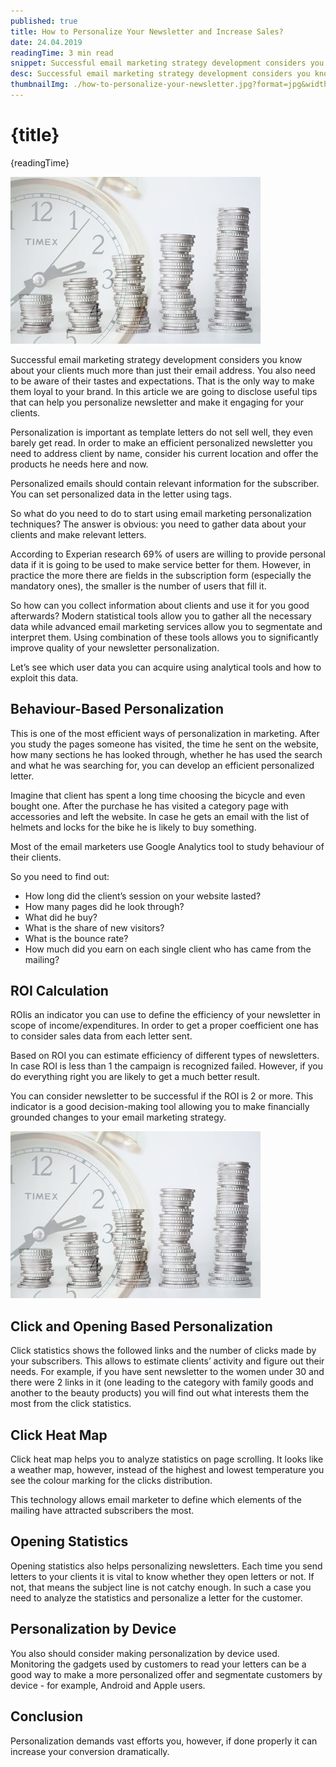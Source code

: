 ```yaml
---
published: true
title: How to Personalize Your Newsletter and Increase Sales?
date: 24.04.2019
readingTime: 3 min read
snippet: Successful email marketing strategy development considers you know about your clients much more than just their email address. You also need to be aware of their tastes and expectations. That is the only way to make them loyal to your brand. In this article we are going to disclose useful tips that can help you personalize newsletter and make it engaging for your clients.
desc: Successful email marketing strategy development considers you know about your clients much more than just their email address. You also need to be aware of their tastes and expectations. That is the only way to make them loyal to your brand. In this article we are going to disclose useful tips that can help you personalize newsletter and make it engaging for your clients.
thumbnailImg: ./how-to-personalize-your-newsletter.jpg?format=jpg&width=1200&height=630
---
```


# {title}

{readingTime}

![How to Personalize Your Newsletter and Increase Sales?](./how-to-personalize-your-newsletter.jpg?format=webp;jpg;avif&srcset)

Successful email marketing strategy development considers you know about your clients much more than just their email address. You also need to be aware of their tastes and expectations. That is the only way to make them loyal to your brand. In this article we are going to disclose useful tips that can help you personalize newsletter and make it engaging for your clients.

Personalization is important as template letters do not sell well, they even barely get read. In order to make an efficient personalized newsletter you need to address client by name, consider his current location and offer the products he needs here and now.

Personalized emails should contain relevant information for the subscriber. You can set personalized data in the letter using tags.

So what do you need to do to start using email marketing personalization techniques? The answer is obvious: you need to gather data about your clients and make relevant letters.

According to Experian research 69% of users are willing to provide personal data if it is going to be used to make service better for them. However, in practice the more there are fields in the subscription form (especially the mandatory ones), the smaller is the number of users that fill it.

So how can you collect information about clients and use it for you good afterwards? Modern statistical tools allow you to gather all the necessary data while advanced email marketing services allow you to segmentate and interpret them. Using combination of these tools allows you to significantly improve quality of your newsletter personalization.

Let’s see which user data you can acquire using analytical tools and how to exploit this data.

## Behaviour-Based Personalization

This is one of the most efficient ways of personalization in marketing. After you study the pages someone has visited, the time he sent on the website, how many sections he has looked through, whether he has used the search and what he was searching for, you can develop an efficient personalized letter.

Imagine that client has spent a long time choosing the bicycle and even bought one. After the purchase he has visited a category page with accessories and left the website. In case he gets an email with the list of helmets and locks for the bike he is likely to buy something.

Most of the email marketers use Google Analytics tool to study behaviour of their clients.

So you need to find out:

- How long did the client’s session on your website lasted?
- How many pages did he look through?
- What did he buy?
- What is the share of new visitors?
- What is the bounce rate?
- How much did you earn on each single client who has came from the mailing?

## ROI Calculation

ROIis an indicator you can use to define the efficiency of your newsletter in scope of income/expenditures. In order to get a proper coefficient one has to consider sales data from each letter sent.

Based on ROI you can estimate efficiency of different types of newsletters. In case ROI is less than 1 the campaign is recognized failed. However, if you do everything right you are likely to get a much better result.

You can consider newsletter to be successful if the ROI is 2 or more. This indicator is a good decision-making tool allowing you to make financially grounded changes to your email marketing strategy.

![How to Personalize Your Newsletter and Increase Sales?](./how-to-personalize-your-newsletter.jpg?format=webp;jpg;avif&srcset)

## Click and Opening Based Personalization

Click statistics shows the followed links and the number of clicks made by your subscribers. This allows to estimate clients’ activity and figure out their needs. For example, if you have sent newsletter to the women under 30 and there were 2 links in it (one leading to the category with family goods and another to the beauty products) you will find out what interests them the most from the click statistics.

## Click Heat Map

Click heat map helps you to analyze statistics on page scrolling. It looks like a weather map, however, instead of the highest and lowest temperature you see the colour marking for the clicks distribution.

This technology allows email marketer to define which elements of the mailing have attracted subscribers the most.

## Opening Statistics

Opening statistics also helps personalizing newsletters. Each time you send letters to your clients it is vital to know whether they open letters or not. If not, that means the subject line is not catchy enough. In such a case you need to analyze the statistics and personalize a letter for the customer.

## Personalization by Device

You also should consider making personalization by device used. Monitoring the gadgets used by customers to read your letters can be a good way to make a more personalized offer and segmentate customers by device - for example, Android and Apple users.

## Conclusion

Personalization demands vast efforts you, however, if done properly it can increase your conversion dramatically.
